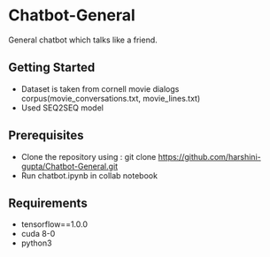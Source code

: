 # Chatbot-General
General chatbot which talks like a friend.

## Getting Started
* Dataset is taken from cornell movie dialogs corpus(movie_conversations.txt, movie_lines.txt)
* Used SEQ2SEQ model 

## Prerequisites
* Clone the repository using : git clone https://github.com/harshini-gupta/Chatbot-General.git
* Run chatbot.ipynb in collab notebook

## Requirements
* tensorflow==1.0.0
* cuda 8-0
* python3
